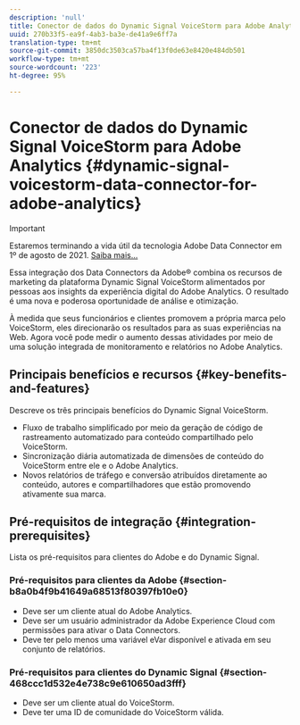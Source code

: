 ```yaml
---
description: 'null'
title: Conector de dados do Dynamic Signal VoiceStorm para Adobe Analytics
uuid: 270b33f5-ea9f-4ab3-ba3e-de41a9e6ff7a
translation-type: tm+mt
source-git-commit: 3850dc3503ca57ba4f13f0de63e8420e484db501
workflow-type: tm+mt
source-wordcount: '223'
ht-degree: 95%

---
```



# Conector de dados do Dynamic Signal VoiceStorm para Adobe Analytics {#dynamic-signal-voicestorm-data-connector-for-adobe-analytics}

>[!IMPORTANT]
>
>Estaremos terminando a vida útil da tecnologia Adobe Data Connector em 1º de agosto de 2021. [Saiba mais...](/help/import/data-connectors/data-connectors-eol.md)

Essa integração dos Data Connectors da Adobe® combina os recursos de marketing da plataforma Dynamic Signal VoiceStorm alimentados por pessoas aos insights da experiência digital do Adobe Analytics. O resultado é uma nova e poderosa oportunidade de análise e otimização.

À medida que seus funcionários e clientes promovem a própria marca pelo VoiceStorm, eles direcionarão os resultados para as suas experiências na Web. Agora você pode medir o aumento dessas atividades por meio de uma solução integrada de monitoramento e relatórios no Adobe Analytics.

## Principais benefícios e recursos {#key-benefits-and-features}

Descreve os três principais benefícios do Dynamic Signal VoiceStorm.

* Fluxo de trabalho simplificado por meio da geração de código de rastreamento automatizado para conteúdo compartilhado pelo VoiceStorm.
* Sincronização diária automatizada de dimensões de conteúdo do VoiceStorm entre ele e o Adobe Analytics.
* Novos relatórios de tráfego e conversão atribuídos diretamente ao conteúdo, autores e compartilhadores que estão promovendo ativamente sua marca.

## Pré-requisitos de integração {#integration-prerequisites}

Lista os pré-requisitos para clientes do Adobe e do Dynamic Signal.

### Pré-requisitos para clientes da Adobe {#section-b8a0b4f9b41649a68513f80397fb10e0}

* Deve ser um cliente atual do Adobe Analytics.
* Deve ser um usuário administrador da Adobe Experience Cloud com permissões para ativar o Data Connectors.
* Deve ter pelo menos uma variável eVar disponível e ativada em seu conjunto de relatórios.

### Pré-requisitos para clientes do Dynamic Signal {#section-468ccc1d532e4e738c9e610650ad3fff}

* Deve ser um cliente atual do VoiceStorm.
* Deve ter uma ID de comunidade do VoiceStorm válida.
